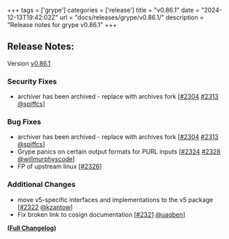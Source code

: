 +++
tags = ['grype']
categories = ['release']
title = "v0.86.1"
date = "2024-12-13T19:42:02Z"
url = "docs/releases/grype/v0.86.1/"
description = "Release notes for grype v0.86.1"
+++

## Release Notes:
Version [v0.86.1](https://github.com/anchore/grype/releases/tag/v0.86.1)

### Security Fixes

- archiver has been archived - replace with archives fork [[#2304](https://github.com/anchore/grype/issues/2304) [#2313](https://github.com/anchore/grype/pull/2313) [@spiffcs](https://github.com/spiffcs)]

### Bug Fixes

- archiver has been archived - replace with archives fork [[#2304](https://github.com/anchore/grype/issues/2304) [#2313](https://github.com/anchore/grype/pull/2313) [@spiffcs](https://github.com/spiffcs)]
- Grype panics on certain output formats for PURL inputs [[#2324](https://github.com/anchore/grype/issues/2324) [#2328](https://github.com/anchore/grype/pull/2328) [@willmurphyscode](https://github.com/willmurphyscode)]
- FP of upstream linux [[#2326](https://github.com/anchore/grype/issues/2326)]

### Additional Changes

- move v5-specific interfaces and implementations to the v5 package [[#2322](https://github.com/anchore/grype/pull/2322) [@kzantow](https://github.com/kzantow)]
- Fix broken link to cosign documentation [[#2321](https://github.com/anchore/grype/pull/2321) [@uaqben](https://github.com/uaqben)]

**[(Full Changelog)](https://github.com/anchore/grype/compare/v0.86.0...v0.86.1)**
